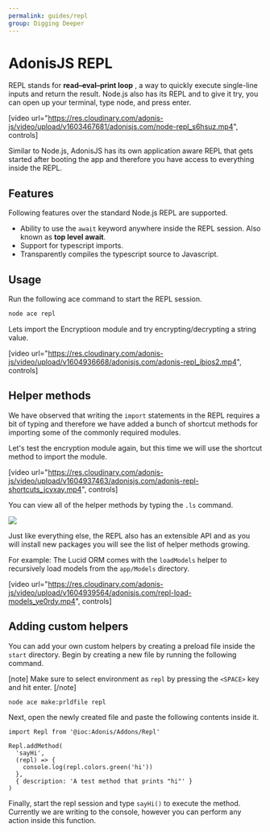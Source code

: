 ```yaml
---
permalink: guides/repl
group: Digging Deeper
---
```


# AdonisJS REPL

REPL stands for **read–eval–print loop** , a way to quickly execute single-line inputs and return the result. Node.js also has its REPL and to give it try, you can open up your terminal, type node, and press enter.

[video url="https://res.cloudinary.com/adonis-js/video/upload/v1603467681/adonisjs.com/node-repl_s6hsuz.mp4", controls]

Similar to Node.js, AdonisJS has its own application aware REPL that gets started after booting the app and therefore you have access to everything inside the REPL.

## Features

Following features over the standard Node.js REPL are supported.

- Ability to use the `await` keyword anywhere inside the REPL session. Also known as **top level await**.
- Support for typescript imports.
- Transparently compiles the typescript source to Javascript.

## Usage

Run the following ace command to start the REPL session.

```sh
node ace repl
```

Lets import the Encryptioon module and try encrypting/decrypting a string value.

[video url="https://res.cloudinary.com/adonis-js/video/upload/v1604936668/adonisjs.com/adonis-repl_ibios2.mp4", controls]

## Helper methods

We have observed that writing the `import` statements in the REPL requires a bit of typing and therefore we have added a bunch of shortcut methods for importing some of the commonly required modules.

Let's test the encryption module again, but this time we will use the shortcut method to import the module.

[video url="https://res.cloudinary.com/adonis-js/video/upload/v1604937463/adonisjs.com/adonis-repl-shortcuts_jcyxay.mp4", controls]

You can view all of the helper methods by typing the `.ls` command.

![](https://res.cloudinary.com/adonis-js/image/upload/v1604938942/adonisjs.com/Screenshot_2020-11-09_at_9.50.06_PM_hekkxu.png)

Just like everything else, the REPL also has an extensible API and as you will install new packages you will see the list of helper methods growing.

For example: The Lucid ORM comes with the `loadModels` helper to recursively load models from the `app/Models` directory.

[video url="https://res.cloudinary.com/adonis-js/video/upload/v1604939564/adonisjs.com/repl-load-models_ye0rdy.mp4", controls]

## Adding custom helpers

You can add your own custom helpers by creating a preload file inside the `start` directory. Begin by creating a new file by running the following command.

[note]
Make sure to select environment as `repl` by pressing the `<SPACE>` key and hit enter.
[/note]

```sh
node ace make:prldfile repl
```

Next, open the newly created file and paste the following contents inside it.

```ts{}{start/repl.ts}
import Repl from '@ioc:Adonis/Addons/Repl'

Repl.addMethod(
  'sayHi',
  (repl) => {
    console.log(repl.colors.green('hi'))
  },
  { description: 'A test method that prints "hi"' }
)
```

Finally, start the repl session and type `sayHi()` to execute the method. Currently we are writing to the console, however you can perform any action inside this function.
